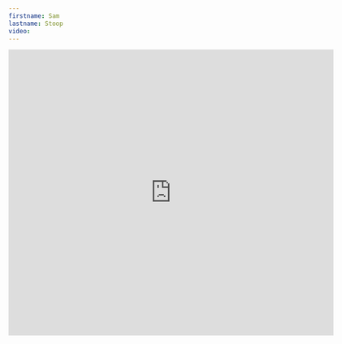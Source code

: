 ```yaml
--- 
firstname: Sam
lastname: Stoop
video: 
--- 
```


<iframe src="https://player.vimeo.com/video/560844041" width="640" height="564" frameborder="0" allow="autoplay; fullscreen" allowfullscreen></iframe>